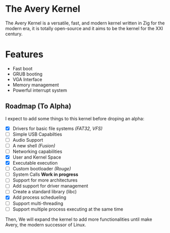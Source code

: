 # The Avery Kernel

The Avery Kernel is a versatile, fast, and modern kernel written in Zig for the modern era, it is totally open-source and it aims to be the kernel for the XXI century.

# Features
* Fast boot
* GRUB booting
* VGA Interface
* Memory management
* Powerful interrupt system

## Roadmap (To Alpha)
I expect to add some things to this kernel before droping an alpha:

- [x] Drivers for basic file systems *(FAT32, VFS)*
- [ ] Simple USB Capabilties
- [ ] Audio Support
- [ ] A new shell *(Fusion)*
- [ ] Networking capabilities
- [x] User and Kernel Space 
- [x] Executable execution
- [ ] Custom bootloader *(Rouge)*
- [ ] System Calls **Work in progress**
- [ ] Support for more architectures
- [ ] Add support for driver management
- [ ] Create a standard library (libc)
- [x] Add process schedueling
- [ ] Support multi-threading
- [ ] Support multiple process executing at the same time

Then, We will expand the kernel to add more functionalities until make Avery, the modern successor of Linux.

